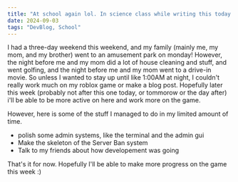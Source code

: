 ```yaml
---
title: "At school again lol. In science class while writing this today."
date: 2024-09-03
tags: "DevBlog, School"
---
```

I had a three-day weekend this weekend, and my family (mainly me, my mom, and my brother) went to an amusement park on monday! However, the night before me and my mom did a lot of house cleaning and stuff, and went golfing, and the night before me and my mom went to a drive-in movie. So unless I wanted to stay up until like 1:00AM at night, I couldn't really work much on my roblox game or make a blog post. Hopefully later this week (probably not after this one today, or tommorow or the day after) i'll be able to be more active on here and work more on the game.

However, here is some of the stuff I managed to do in my limited amount of time.

* polish some admin systems, like the terminal and the admin gui
* Make the skeleton of the Server Ban system
* Talk to my friends about how developement was going

That's it for now. Hopefully I'll be able to make more progress on the game this week :)
